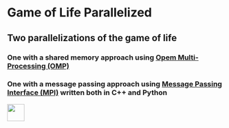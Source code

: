 # Game of Life Parallelized 

## Two parallelizations of the game of life 

### One with a shared memory approach using [Opem Multi-Processing (OMP)](https://www.openmp.org/)
### One with a message passing approach using [Message Passing Interface (MPI)](https://www.mcs.anl.gov/research/projects/mpi/) written both in C++ and Python 

<img src="https://media.giphy.com/media/Y3Y7AHKxr8ccP2Difm/giphy.gif" width="40" height="40" />
